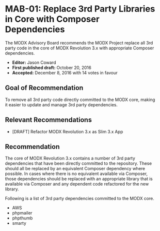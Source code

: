 # MAB-01: Replace 3rd Party Libraries in Core with Composer Dependencies

The MODX Advisory Board recommends the MODX Project replace all 3rd party code in the core of MODX Revolution 3.x with appropriate Composer dependencies.

* **Editor:** Jason Coward
* **First published draft:** October 20, 2016
* **Accepted:** December 8, 2016 with 14 votes in favour


## Goal of Recommendation

To remove all 3rd party code directly committed to the MODX core, making it easier to update and manage 3rd party dependencies.


## Relevant Recommendations

 * [DRAFT] Refactor MODX Revolution 3.x as Slim 3.x App


## Recommendation

The core of MODX Revolution 3.x contains a number of 3rd party dependencies that have been directly committed to the repository. These should all be replaced by an equivalent Composer dependency where possible. In cases where there is no equivalent available via Composer, those dependencies should be replaced with an appropriate library that is available via Composer and any dependent code refactored for the new library.

Following is a list of 3rd party dependencies committed to the MODX core.

* AWS
* phpmailer
* phpthumb
* smarty
